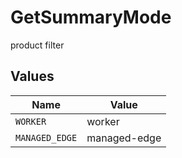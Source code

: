 # GetSummaryMode

product filter


## Values

| Name           | Value          |
| -------------- | -------------- |
| `WORKER`       | worker         |
| `MANAGED_EDGE` | managed-edge   |